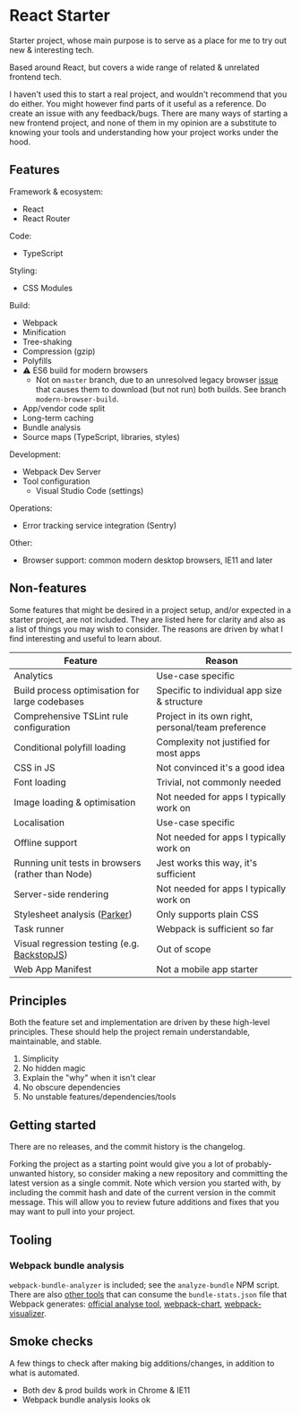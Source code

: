 # React Starter
Starter project, whose main purpose is to serve as a place for me to try out new & interesting tech.

Based around React, but covers a wide range of related & unrelated frontend tech.

I haven't used this to start a real project, and wouldn't recommend that you do either. You might
however find parts of it useful as a reference. Do create an issue with any feedback/bugs. There
are many ways of starting a new frontend project, and none of them in my opinion are a substitute
to knowing your tools and understanding how your project works under the hood.

## Features
Framework & ecosystem:
* React
* React Router

Code:
* TypeScript

Styling:
* CSS Modules

Build:
* Webpack
* Minification
* Tree-shaking
* Compression (gzip)
* Polyfills
* ⚠ ES6 build for modern browsers
  * Not on `master` branch, due to an unresolved legacy browser
    [issue](https://github.com/philipwalton/webpack-esnext-boilerplate/issues/1)
    that causes them to download (but not run) both builds.
    See branch `modern-browser-build`.
* App/vendor code split
* Long-term caching
* Bundle analysis
* Source maps (TypeScript, libraries, styles)

Development:
* Webpack Dev Server
* Tool configuration
  * Visual Studio Code (settings)

Operations:
* Error tracking service integration (Sentry)

Other:
* Browser support: common modern desktop browsers, IE11 and later

## Non-features
Some features that might be desired in a project setup, and/or expected in a starter project,
are not included. They are listed here for clarity and also as a list of things you may
wish to consider. The reasons are driven by what I find interesting and useful to learn about.

Feature | Reason
--------|--------
Analytics | Use-case specific
Build process optimisation for large codebases | Specific to individual app size & structure
Comprehensive TSLint rule configuration | Project in its own right, personal/team preference
Conditional polyfill loading | Complexity not justified for most apps
CSS in JS | Not convinced it's a good idea
Font loading | Trivial, not commonly needed
Image loading & optimisation | Not needed for apps I typically work on
Localisation | Use-case specific
Offline support | Not needed for apps I typically work on
Running unit tests in browsers (rather than Node) | Jest works this way, it's sufficient
Server-side rendering | Not needed for apps I typically work on
Stylesheet analysis ([Parker](https://github.com/katiefenn/parker/)) | Only supports plain CSS
Task runner | Webpack is sufficient so far
Visual regression testing (e.g. [BackstopJS](https://github.com/garris/BackstopJS)) | Out of scope
Web App Manifest | Not a mobile app starter

## Principles
Both the feature set and implementation are driven by these high-level principles. These should
help the project remain understandable, maintainable, and stable.

1. Simplicity
1. No hidden magic
1. Explain the "why" when it isn't clear
1. No obscure dependencies
1. No unstable features/dependencies/tools

## Getting started
There are no releases, and the commit history is the changelog.

Forking the project as a starting point would give you a lot of probably-unwanted history,
so consider making a new repository and committing the latest version as a single commit. Note which version you started with, by including the commit hash and date of the current version
in the commit message. This will allow you to review future additions and fixes that you may want
to pull into your project.

## Tooling
### Webpack bundle analysis
`webpack-bundle-analyzer` is included; see the `analyze-bundle` NPM script.
There are also [other tools](https://webpack.js.org/guides/code-splitting/#bundle-analysis)
that can consume the `bundle-stats.json` file that Webpack generates:
[official analyse tool](https://webpack.github.io/analyse),
[webpack-chart](https://alexkuz.github.io/webpack-chart),
[webpack-visualizer](https://chrisbateman.github.io/webpack-visualizer).

## Smoke checks
A few things to check after making big additions/changes, in addition to what is automated.

* Both dev & prod builds work in Chrome & IE11
* Webpack bundle analysis looks ok
